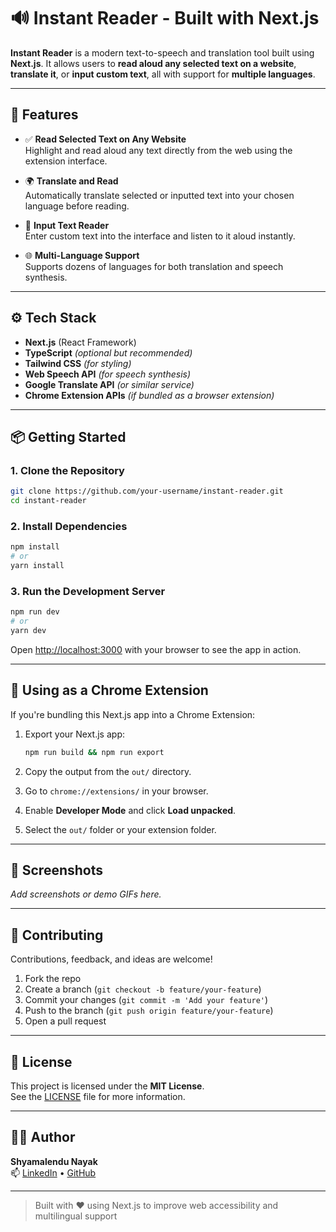 # 🔊 Instant Reader - Built with Next.js

**Instant Reader** is a modern text-to-speech and translation tool built using **Next.js**. It allows users to **read aloud any selected text on a website**, **translate it**, or **input custom text**, all with support for **multiple languages**.

---

## 🚀 Features

- ✅ **Read Selected Text on Any Website**  
  Highlight and read aloud any text directly from the web using the extension interface.

- 🌍 **Translate and Read**  
  Automatically translate selected or inputted text into your chosen language before reading.

- 📝 **Input Text Reader**  
  Enter custom text into the interface and listen to it aloud instantly.

- 🌐 **Multi-Language Support**  
  Supports dozens of languages for both translation and speech synthesis.

---

## ⚙️ Tech Stack

- **Next.js** (React Framework)
- **TypeScript** *(optional but recommended)*
- **Tailwind CSS** *(for styling)*
- **Web Speech API** *(for speech synthesis)*
- **Google Translate API** *(or similar service)*
- **Chrome Extension APIs** *(if bundled as a browser extension)*

---

## 📦 Getting Started

### 1. Clone the Repository

```bash
git clone https://github.com/your-username/instant-reader.git
cd instant-reader
```

### 2. Install Dependencies

```bash
npm install
# or
yarn install
```

### 3. Run the Development Server

```bash
npm run dev
# or
yarn dev
```

Open [http://localhost:3000](http://localhost:3000) with your browser to see the app in action.

---

## 🧩 Using as a Chrome Extension

If you're bundling this Next.js app into a Chrome Extension:

1. Export your Next.js app:
   ```bash
   npm run build && npm run export
   ```

2. Copy the output from the `out/` directory.

3. Go to `chrome://extensions/` in your browser.

4. Enable **Developer Mode** and click **Load unpacked**.

5. Select the `out/` folder or your extension folder.

---

## 📸 Screenshots

_Add screenshots or demo GIFs here._

---

## 🙌 Contributing

Contributions, feedback, and ideas are welcome!

1. Fork the repo  
2. Create a branch (`git checkout -b feature/your-feature`)  
3. Commit your changes (`git commit -m 'Add your feature'`)  
4. Push to the branch (`git push origin feature/your-feature`)  
5. Open a pull request  

---

## 📄 License

This project is licensed under the **MIT License**.  
See the [LICENSE](LICENSE) file for more information.

---

## 👨‍💻 Author

**Shyamalendu Nayak**  
📫 [LinkedIn](https://linkedin.com/in/yourprofile) • [GitHub](https://github.com/your-username)

---

> Built with ❤️ using Next.js to improve web accessibility and multilingual support
